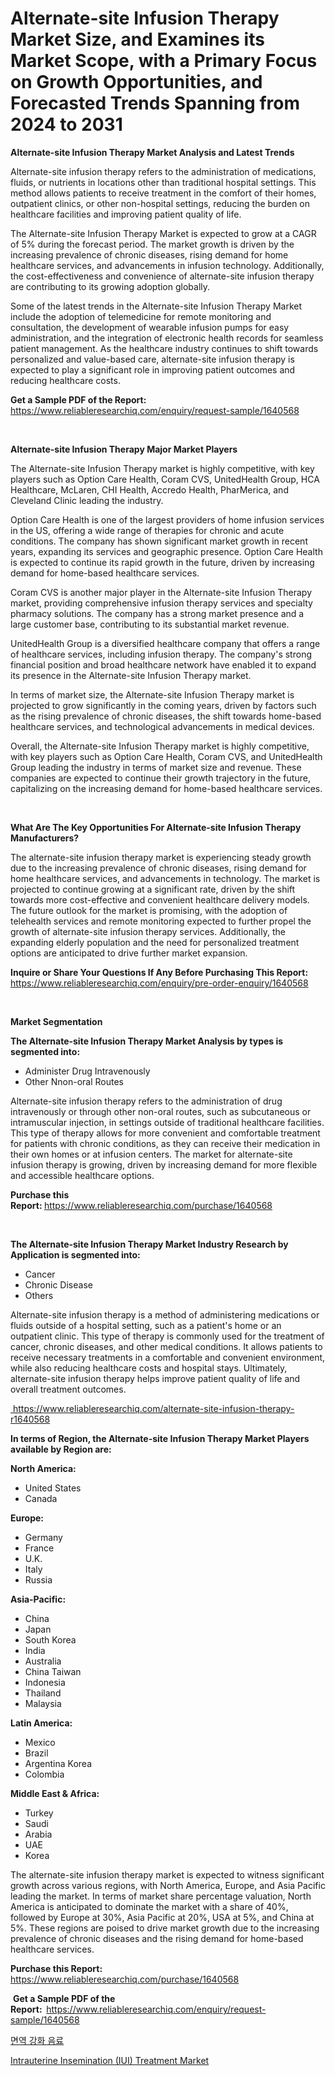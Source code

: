 <p><h1>Alternate-site Infusion Therapy Market Size, and Examines its Market Scope, with a Primary Focus on Growth Opportunities, and Forecasted Trends Spanning from 2024 to 2031</h1></p><p><strong>Alternate-site Infusion Therapy Market Analysis and Latest Trends</strong></p>
<p><p>Alternate-site infusion therapy refers to the administration of medications, fluids, or nutrients in locations other than traditional hospital settings. This method allows patients to receive treatment in the comfort of their homes, outpatient clinics, or other non-hospital settings, reducing the burden on healthcare facilities and improving patient quality of life.</p><p>The Alternate-site Infusion Therapy Market is expected to grow at a CAGR of 5% during the forecast period. The market growth is driven by the increasing prevalence of chronic diseases, rising demand for home healthcare services, and advancements in infusion technology. Additionally, the cost-effectiveness and convenience of alternate-site infusion therapy are contributing to its growing adoption globally.</p><p>Some of the latest trends in the Alternate-site Infusion Therapy Market include the adoption of telemedicine for remote monitoring and consultation, the development of wearable infusion pumps for easy administration, and the integration of electronic health records for seamless patient management. As the healthcare industry continues to shift towards personalized and value-based care, alternate-site infusion therapy is expected to play a significant role in improving patient outcomes and reducing healthcare costs.</p></p>
<p><strong>Get a Sample PDF of the Report:&nbsp;</strong> <a href="https://www.reliableresearchiq.com/enquiry/request-sample/1640568">https://www.reliableresearchiq.com/enquiry/request-sample/1640568</a></p>
<p>&nbsp;</p>
<p><strong>Alternate-site Infusion Therapy Major Market Players</strong></p>
<p><p>The Alternate-site Infusion Therapy market is highly competitive, with key players such as Option Care Health, Coram CVS, UnitedHealth Group, HCA Healthcare, McLaren, CHI Health, Accredo Health, PharMerica, and Cleveland Clinic leading the industry.</p><p>Option Care Health is one of the largest providers of home infusion services in the US, offering a wide range of therapies for chronic and acute conditions. The company has shown significant market growth in recent years, expanding its services and geographic presence. Option Care Health is expected to continue its rapid growth in the future, driven by increasing demand for home-based healthcare services.</p><p>Coram CVS is another major player in the Alternate-site Infusion Therapy market, providing comprehensive infusion therapy services and specialty pharmacy solutions. The company has a strong market presence and a large customer base, contributing to its substantial market revenue.</p><p>UnitedHealth Group is a diversified healthcare company that offers a range of healthcare services, including infusion therapy. The company's strong financial position and broad healthcare network have enabled it to expand its presence in the Alternate-site Infusion Therapy market.</p><p>In terms of market size, the Alternate-site Infusion Therapy market is projected to grow significantly in the coming years, driven by factors such as the rising prevalence of chronic diseases, the shift towards home-based healthcare services, and technological advancements in medical devices.</p><p>Overall, the Alternate-site Infusion Therapy market is highly competitive, with key players such as Option Care Health, Coram CVS, and UnitedHealth Group leading the industry in terms of market size and revenue. These companies are expected to continue their growth trajectory in the future, capitalizing on the increasing demand for home-based healthcare services.</p></p>
<p>&nbsp;</p>
<p><strong>What Are The Key Opportunities For Alternate-site Infusion Therapy Manufacturers?</strong></p>
<p><p>The alternate-site infusion therapy market is experiencing steady growth due to the increasing prevalence of chronic diseases, rising demand for home healthcare services, and advancements in technology. The market is projected to continue growing at a significant rate, driven by the shift towards more cost-effective and convenient healthcare delivery models. The future outlook for the market is promising, with the adoption of telehealth services and remote monitoring expected to further propel the growth of alternate-site infusion therapy services. Additionally, the expanding elderly population and the need for personalized treatment options are anticipated to drive further market expansion.</p></p>
<p><strong>Inquire or Share Your Questions If Any Before Purchasing This Report:</strong> <a href="https://www.reliableresearchiq.com/enquiry/pre-order-enquiry/1640568">https://www.reliableresearchiq.com/enquiry/pre-order-enquiry/1640568</a></p>
<p>&nbsp;</p>
<p><strong>Market Segmentation</strong></p>
<p><strong>The Alternate-site Infusion Therapy Market Analysis by types is segmented into:</strong></p>
<p><ul><li>Administer Drug Intravenously</li><li>Other Nnon-oral Routes</li></ul></p>
<p><p>Alternate-site infusion therapy refers to the administration of drug intravenously or through other non-oral routes, such as subcutaneous or intramuscular injection, in settings outside of traditional healthcare facilities. This type of therapy allows for more convenient and comfortable treatment for patients with chronic conditions, as they can receive their medication in their own homes or at infusion centers. The market for alternate-site infusion therapy is growing, driven by increasing demand for more flexible and accessible healthcare options.</p></p>
<p><strong>Purchase this Report:&nbsp;</strong><a href="https://www.reliableresearchiq.com/purchase/1640568">https://www.reliableresearchiq.com/purchase/1640568</a></p>
<p>&nbsp;</p>
<p><strong>The Alternate-site Infusion Therapy Market Industry Research by Application is segmented into:</strong></p>
<p><ul><li>Cancer</li><li>Chronic Disease</li><li>Others</li></ul></p>
<p><p>Alternate-site infusion therapy is a method of administering medications or fluids outside of a hospital setting, such as a patient's home or an outpatient clinic. This type of therapy is commonly used for the treatment of cancer, chronic diseases, and other medical conditions. It allows patients to receive necessary treatments in a comfortable and convenient environment, while also reducing healthcare costs and hospital stays. Ultimately, alternate-site infusion therapy helps improve patient quality of life and overall treatment outcomes.</p></p>
<p><a href="https://www.reliableresearchiq.com/alternate-site-infusion-therapy-r1640568">&nbsp;https://www.reliableresearchiq.com/alternate-site-infusion-therapy-r1640568</a></p>
<p><strong>In terms of Region, the Alternate-site Infusion Therapy Market Players available by Region are:</strong></p>
<p>
    <p> <strong> North America: </strong>
        <ul>
            <li>United States</li>
            <li>Canada</li>
        </ul>
        </p> 
    <p> <strong> Europe: </strong>
        <ul>
            <li>Germany</li>
            <li>France</li>
            <li>U.K.</li>
            <li>Italy</li>
            <li>Russia</li>
        </ul>
        </p> 
    <p> <strong> Asia-Pacific: </strong>
        <ul>
            <li>China</li>
            <li>Japan</li>
            <li>South Korea</li>
            <li>India</li>
            <li>Australia</li>
            <li>China Taiwan</li>
            <li>Indonesia</li>
            <li>Thailand</li>
            <li>Malaysia</li>
        </ul>
        </p> 
    <p> <strong> Latin America: </strong>
        <ul>
            <li>Mexico</li>
            <li>Brazil</li>
            <li>Argentina Korea</li>
            <li>Colombia</li>
        </ul>
        </p> 
    <p> <strong> Middle East & Africa: </strong>
        <ul>
            <li>Turkey</li>
            <li>Saudi</li>
            <li>Arabia</li>
            <li>UAE</li>
            <li>Korea</li>
        </ul>
    </p>
    </p>
<p><p>The alternate-site infusion therapy market is expected to witness significant growth across various regions, with North America, Europe, and Asia Pacific leading the market. In terms of market share percentage valuation, North America is anticipated to dominate the market with a share of 40%, followed by Europe at 30%, Asia Pacific at 20%, USA at 5%, and China at 5%. These regions are poised to drive market growth due to the increasing prevalence of chronic diseases and the rising demand for home-based healthcare services.</p></p>
<p><strong>Purchase this Report: </strong><a href="https://www.reliableresearchiq.com/purchase/1640568">https://www.reliableresearchiq.com/purchase/1640568</a></p>
<p>&nbsp;<strong>Get a Sample PDF of the Report:&nbsp;&nbsp;</strong><a href="https://www.reliableresearchiq.com/enquiry/request-sample/1640568">https://www.reliableresearchiq.com/enquiry/request-sample/1640568</a></p>
<p><strong></strong></p>
<p><p><a href="https://github.com/mpodehpw07370073/Market-Research-Report-List-3/blob/main/103554373778.md">면역 강화 음료</a></p><p><a href="https://github.com/goodweq44/Market-Research-Report-List-1/blob/main/intrauterine-insemination-iui-treatment-market.md">Intrauterine Insemination (IUI) Treatment Market</a></p></p>